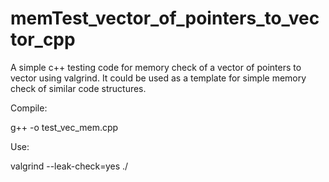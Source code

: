 # memTest_vector_of_pointers_to_vector_cpp

A simple c++ testing code for memory check of a vector of pointers to vector using valgrind. It could be used as a template for simple memory check of similar code structures. 

Compile:

g++ -o <exe> test_vec_mem.cpp
  
Use:

valgrind --leak-check=yes ./<exe>
